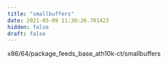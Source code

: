 ```yaml
---
title: "smallbuffers"
date: 2021-05-09 11:30:26.701423
hidden: false
draft: false
---
```


x86/64/package_feeds_base_ath10k-ct/smallbuffers

